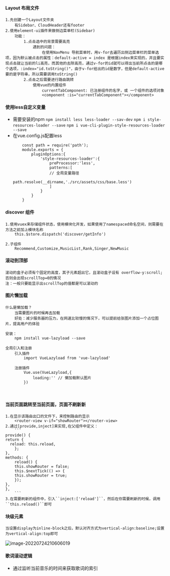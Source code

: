 #### Layout 布局文件

    1.先创建一个Layout文件夹
        有Sidebar、CloudHeader还有footer
    2.使用element-ui插件来做侧边菜单栏(Sidebar)
        功能：
            1.点击选中的背景需要高亮
                遇到的问题：
                    在使用NavMenu 导航菜单时，用v-for去遍历出侧边菜单栏的菜单选项，因为默认被点击的属性：default-active = index 是根据index来实现的，并且要实现点击就让当前的li高亮，而其他的去除高亮，通过v-for的id就可以得出当前所点击的是哪个选项，:index="id.toString()"，由于v-for给出的id是数字，但是default-active要的是字符串，所以需要调用toString()
            2.点击之后需要进行路由跳转
                使用vue的内置组件
                    currentTabComponent: 已注册组件的名字，或 一个组件的选项对象
                    <component :is="currentTabComponent"></component>
#### 使用less自定义变量
   - 需要安装的npm
     ``npm install less less-loader --sav-dev``
     ``npm i style-resources-loader --save``
     ``npm i vue-cli-plugin-style-resources-loader --save``
   - 在vue.config.js配置less
        ```
            const path = require('path');
            module.exports = {
                pluginOptions:{
                    'style-resources-loader':{
                        preProcessor:'less',
                        patterns:[
                        // 全局变量路径
                            path.resolve(__dirname,'./src/assets/css/base.less')
                        ]
                    }
                }
            }
        ```
#### discover 组件

    1.使用vuex来存储组件状态，使用模块化开发，如果使用了namespaced命名空间，则需要在方法之前加上模块名称
        this.$store.dispatch('discover/getInfo')
    
    2.子组件
        Recommend,Customize,MusicList,Rank,Singer,NewMusic

#### 滚动到顶部
    滚动的盒子必须有个固定的高度，其子元素超出它，且滚动盒子设有 overflow-y:scroll; 否则会出现scrollTop=0的情况
    注：一般只要能显示出scrollTop的值都是可以滚动的

#### 图片懒加载
    什么是懒加载？
        当需要图片的时候再去加载
        好处：减少服务器的压力，在网速比较慢的情况下，可以提前给张图片添加一个占位图片，提高用户的体验
    
    安装：
        npm install vue-lazyload --save
    
    全局引入和注册
        引入插件
            import VueLazyload from 'vue-lazyload'
        
        注册插件
            Vue.use(VueLazyload,{
                loading:'' // 懒加载默认图片
            })


​    
#### 当前页面跳转至当前页面，页面不刷新新
    1.在显示该路由出口的文件下，来控制路由的显示
        <router-view v-if="showRouter"></router-view>
    2.通过[provide,inject]来实现,在父组件中定义：
        ```
    provide() {
    return {
      reload: this.reload,
        };
    },
    methods: {
        reload() {
        this.showRouter = false;
        this.$nextTick(() => {
        this.showRouter = true;
        });
    },
    },
        ```
    3.在需要刷新的组件中，引入``inject:['reload']``，然后在你需要刷新的时候，调用``this.reload()``即可

#### 块级元素
    当设置display为inline-block之后，默认对齐方式为vertical-align:baseline;设置为vertical-align:top即可

![image-20220724210606019](C:\Users\again\AppData\Roaming\Typora\typora-user-images\image-20220724210606019.png)



<template>
  <div class="lyric-wrapper">
    <div class="musicInfo">
      <h3>{{ musicList.name }}</h3>
      <div class="other">
        <span class="album">专辑：{{ musicList.al?.name }}</span>
        <span class="artist"
          >歌手：
          <span v-for="(a, index) in musicList.ar" :key="index">
            <span>{{ a.name }}</span>
            <span class="line">/</span>
          </span>
        </span>
      </div>
    </div>
    <div class="content" ref="scrollWrap">
      <div class="lyric-list" ref="lyricWrap">
        <p
          class="text"
          ref="lyricLine"
          v-for="(line, index) in lyricList"
          :key="index"
          :class="{ currentLyricsItem: index == lyricsIndex - 1 }"
        >
          <span>{{ line[1] }}</span>
        </p>
      </div>
    </div>
  </div>
</template>

<script>
import { mapState } from "vuex";
export default {
  name: "Lyric",
  data() {
    return {
      // 当前播放歌词的索引
      lyricsIndex: 0,
      LineHeight: 0,
    };
  },
  methods: {
    // 获取当前歌词的索引
    getCurrentLyricLineIndex(currentTime) {
      this.lyricList.some((item) => {
        if (lyricsIndex < this.lyricList.length) {
          if (currentTime > item[0]) {
            lyricsIndex += 1;
          }
          return currentTime <= item[0];
        }
      });
      this.$store.commit("playList/UPDATELYRICINDEX", lyricsIndex);
      this.lyricsIndex = lyricsIndex;
    },
  },
  computed: {
    ...mapState({
      // 歌词
      lyricList: (state) => {
        return state.playList.lyric;
      },
      // 当前播放音乐的数据
      musicList: (state) => {
        return state.playList.musicList;
      },
    }),
  },
  watch: {
    // 监听当前音乐的时间位置
    "$store.state.playList.currentTime"(val) {
      // 获取当前歌词的index
      this.getCurrentLyricLineIndex(val);
    },
    // 监听当前歌词的索引
    "$store.state.playList.lyricIndex"(lyricIndex, oldValue) {
      if (lyricIndex != oldValue) {
        const lyricLine = this.$refs.lyricLine;
        const lyricIndex = this.$store.state.playList.lyricIndex;
        this.$refs.scrollWrap.scrollTo({
          top: lyricLine[lyricIndex].offsetTop - 100,
          behavior: "smooth",
        });
      }
    },
  },
};
</script>

<style lang="less" scope>
.lyric-wrapper {
  margin-top: 50px;
  width: 320px;
  .musicInfo {
    text-align: left;
    h3 {
      margin-top: 0;
      font-weight: normal;
    }
    .other {
      display: flex;
      justify-content: space-between;
      span {
        font-size: 12px;
        color: #606266;
        overflow: hidden;
        text-overflow: ellipsis;
        white-space: nowrap;
      }
      .artist {
        margin-left: 10px;
        span {
          color: @artist-color;
          .line {
            margin: 0 5px;
          }
          &:last-child {
            .line {
              display: none;
            }
          }
        }
      }
    }
  }
  .content {
    margin-top: 30px;
    height: 320px;
    overflow: hidden;
    overflow-y: scroll;
    .lyric-list {
      transform: translateY(100px);
      font-size: 13px;
      p {
        margin: 25px 0;
      }
      & > .currentLyricsItem {
        font-size: 18px;
        font-weight: bold;
      }
    }
  }
}
</style>



#### 歌词滚动逻辑
- 通过监听当前音乐的时间来获取歌词的索引


